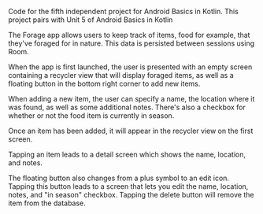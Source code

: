 Code for the fifth independent project for Android Basics in Kotlin. This project pairs
with Unit 5 of Android Basics in Kotlin

The Forage app allows users to keep track of items, food for example, that they've foraged for in nature. This data is persisted between sessions using Room.

When the app is first launched, the user is presented with an empty screen containing a recycler view that will display foraged items, as well as a floating button in the bottom right corner to add new items.

When adding a new item, the user can specify a name, the location where it was found, as well as some additional notes. There's also a checkbox for whether or not the food item is currently in season.

Once an item has been added, it will appear in the recycler view on the first screen.

Tapping an item leads to a detail screen which shows the name, location, and notes.

The floating button also changes from a plus symbol to an edit icon. Tapping this button leads to a screen that lets you edit the name, location, notes, and "in season" checkbox. Tapping the delete button will remove the item from the database.

